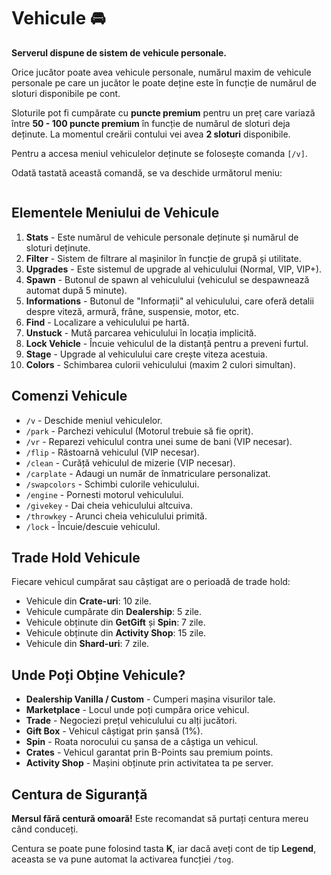 
<h1>Vehicule 🚘</h1>

<p><strong>Serverul dispune de sistem de vehicule personale.</strong></p>

<p>Orice jucător poate avea vehicule personale, numărul maxim de vehicule personale pe care un jucător le poate deține este în funcție de numărul de sloturi disponibile pe cont.</p>

<p>Sloturile pot fi cumpărate cu <strong>puncte premium</strong> pentru un preț care variază între <strong>50 - 100 puncte premium</strong> în funcție de numărul de sloturi deja deținute. La momentul creării contului vei avea <strong>2 sloturi</strong> disponibile.</p>

<p>Pentru a accesa meniul vehiculelor deținute se folosește comanda <code>[/v]</code>.</p>

<p>Odată tastată această comandă, se va deschide următorul meniu:</p>

<img src="https://i.imgur.com/kBQoY1K.png" alt="">


<h2>Elementele Meniului de Vehicule</h2>
<ol>
    <li><strong>Stats</strong> - Este numărul de vehicule personale deținute și numărul de sloturi deținute.</li>
    <li><strong>Filter</strong> - Sistem de filtrare al mașinilor în funcție de grupă și utilitate.</li>
    <li><strong>Upgrades</strong> - Este sistemul de upgrade al vehiculului (Normal, VIP, VIP+).</li>
    <li><strong>Spawn</strong> - Butonul de spawn al vehiculului (vehiculul se despawnează automat după 5 minute).</li>
    <li><strong>Informations</strong> - Butonul de "Informații" al vehiculului, care oferă detalii despre viteză, armură, frâne, suspensie, motor, etc.</li>
    <li><strong>Find</strong> - Localizare a vehiculului pe hartă.</li>
    <li><strong>Unstuck</strong> - Mută parcarea vehiculului în locația implicită.</li>
    <li><strong>Lock Vehicle</strong> - Încuie vehiculul de la distanță pentru a preveni furtul.</li>
    <li><strong>Stage</strong> - Upgrade al vehiculului care crește viteza acestuia.</li>
    <li><strong>Colors</strong> - Schimbarea culorii vehiculului (maxim 2 culori simultan).</li>
</ol>

<h2>Comenzi Vehicule</h2>
<ul>
    <li><code>/v</code> - Deschide meniul vehiculelor.</li>
    <li><code>/park</code> - Parchezi vehiculul (Motorul trebuie să fie oprit).</li>
    <li><code>/vr</code> - Reparezi vehiculul contra unei sume de bani (VIP necesar).</li>
    <li><code>/flip</code> - Răstoarnă vehiculul (VIP necesar).</li>
    <li><code>/clean</code> - Curăță vehiculul de mizerie (VIP necesar).</li>
    <li><code>/carplate</code> - Adaugi un număr de înmatriculare personalizat.</li>
    <li><code>/swapcolors</code> - Schimbi culorile vehiculului.</li>
    <li><code>/engine</code> - Pornesti motorul vehiculului.</li>
    <li><code>/givekey</code> - Dai cheia vehiculului altcuiva.</li>
    <li><code>/throwkey</code> - Arunci cheia vehiculului primită.</li>
    <li><code>/lock</code> - Încuie/descuie vehiculul.</li>
</ul>

<h2>Trade Hold Vehicule</h2>
<p>Fiecare vehicul cumpărat sau câștigat are o perioadă de trade hold:</p>
<ul>
    <li>Vehicule din <strong>Crate-uri</strong>: 10 zile.</li>
    <li>Vehicule cumpărate din <strong>Dealership</strong>: 5 zile.</li>
    <li>Vehicule obținute din <strong>GetGift</strong> și <strong>Spin</strong>: 7 zile.</li>
    <li>Vehicule obținute din <strong>Activity Shop</strong>: 15 zile.</li>
    <li>Vehicule din <strong>Shard-uri</strong>: 7 zile.</li>
</ul>

<h2>Unde Poți Obține Vehicule?</h2>
<ul>
    <li><strong>Dealership Vanilla / Custom</strong> - Cumperi mașina visurilor tale.</li>
    <li><strong>Marketplace</strong> - Locul unde poți cumpăra orice vehicul.</li>
    <li><strong>Trade</strong> - Negociezi prețul vehiculului cu alți jucători.</li>
    <li><strong>Gift Box</strong> - Vehicul câștigat prin șansă (1%).</li>
    <li><strong>Spin</strong> - Roata norocului cu șansa de a câștiga un vehicul.</li>
    <li><strong>Crates</strong> - Vehicul garantat prin B-Points sau premium points.</li>
    <li><strong>Activity Shop</strong> - Mașini obținute prin activitatea ta pe server.</li>
</ul>

<h2>Centura de Siguranță</h2>
<p><strong>Mersul fără centură omoară!</strong> Este recomandat să purtați centura mereu când conduceți.</p>
<p>Centura se poate pune folosind tasta <strong>K</strong>, iar dacă aveți cont de tip <strong>Legend</strong>, aceasta se va pune automat la activarea funcției <code>/tog</code>.</p>
